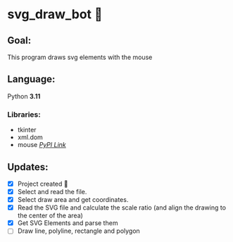 # svg_draw_bot :robot:

## Goal:
This program draws svg elements with the mouse 

## Language:
Python **3.11**

### Libraries:
- tkinter
- xml.dom
- mouse [*PyPI Link*](https://pypi.org/project/mouse/)

## Updates:
- [x] Project created :tada:
- [x] Select and read the file.
- [x] Select draw area and get coordinates.
- [x] Read the SVG file and calculate the scale ratio (and align the drawing to the center of the area)
- [x] Get SVG Elements and parse them
- [ ] Draw line, polyline, rectangle and polygon